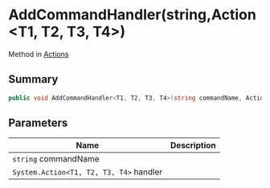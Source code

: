 # AddCommandHandler(string,Action\<T1, T2, T3, T4>)

Method in [Actions](./)

## Summary

```csharp
public void AddCommandHandler<T1, T2, T3, T4>(string commandName, Action<T1, T2, T3, T4> handler);
```

## Parameters

| Name                                    | Description |
| --------------------------------------- | ----------- |
| `string` commandName                    |             |
| `System.Action<T1, T2, T3, T4>` handler |             |
